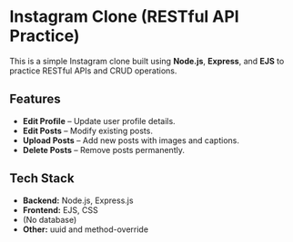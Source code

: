 # Instagram Clone (RESTful API Practice)

This is a simple Instagram clone built using **Node.js**, **Express**, and **EJS** to practice RESTful APIs and CRUD operations.

## Features
- **Edit Profile** – Update user profile details.
- **Edit Posts** – Modify existing posts.
- **Upload Posts** – Add new posts with images and captions.
- **Delete Posts** – Remove posts permanently.

## Tech Stack
- **Backend:** Node.js, Express.js
- **Frontend:** EJS, CSS
- (No database)
- **Other:** uuid and method-override
